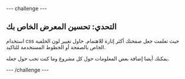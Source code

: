 \--- challenge \---

## التحدي: تحسين المعرض الخاص بك

استخدام css حيث تعلمت جعل صفحتك أكثر إثارة للاهتمام. حاول تغيير لون الخلفية الخاص بالصفحة أو الخطوط المستخدمة للتاكيد.

يمكنك أيضا إضافة بعض المعلومات حول كل مشروع وما كنت تحب حول جعله.

\--- /challenge \---